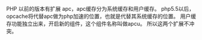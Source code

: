 PHP 以前的版本有扩展 apc，apc缓存分为系统缓存和用户缓存。
php5.5以后，opcache将代替apc做为php加速的位置，也就是代替其系统缓存的位置。
用户缓存功能独立出来，开启新的组件，这个组件名称叫做apcu。
所以这两个扩展不冲突。
